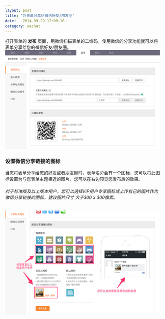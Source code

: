 ```yaml
---
layout: post
title: "将表单分享给微信好友/朋友圈"
date:   2014-09-29 12:00:10
category: wechat
---
```


打开表单的 **发布** 页面，用微信扫描表单的二维码，使用微信的分享功能就可以将表单分享给您的微信好友/朋友圈。
	![](/images/publish-form-2.png)

<h3 id="wechat-link-icon">设置微信分享链接的图标</h3>

当您将表单分享给您的好友或者朋友圈时，表单名旁会有一个图标，您可以将此图标设置为与您表单主题相近的图片，您可以在右边预览您发布后的效果。

###### 对于标准版及以上版本用户，您可以选择VIP用户专享图标或上传自己的图片作为微信分享链接的图标，建议图片尺寸	大于300 x 300像素。
![](/images/share-to-wechat-1.png)